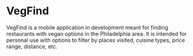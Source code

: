# VegFind

VegFind is a mobile application in development meant for finding restaurants with vegan options in the Philadelphia area. It is intended for personal use with options to filter by places visited, cuisine types, price range, distance, etc.